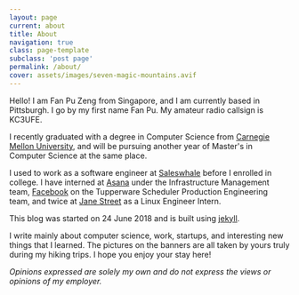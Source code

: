 ```yaml
---
layout: page
current: about
title: About
navigation: true
class: page-template
subclass: 'post page'
permalink: /about/
cover: assets/images/seven-magic-mountains.avif
---
```

Hello! I am Fan Pu Zeng from Singapore, and I am currently based in Pittsburgh. I go by my first name Fan Pu. My amateur radio callsign is KC3UFE.

I recently graduated with a degree in Computer Science from [Carnegie Mellon University](https://www.cmu.edu/), and will be pursuing another year of Master's in Computer Science at the same place.

I used to work as a software engineer at [Saleswhale](https://saleswhale.com) before I enrolled in college. 
I have interned at [Asana](https://asana.com/) under the Infrastructure Management team, [Facebook](https://about.facebook.com/meta) on the Tupperware Scheduler Production Engineering team, and twice at [Jane Street](https://www.janestreet.com/) as a Linux Engineer Intern. 

This blog was started on 24 June 2018 and is built using [jekyll](https://github.com/jekyll/jekyll).

I write mainly about computer science, work, startups, and interesting new things that I learned. The pictures on the banners are all taken by yours truly during my hiking trips. I hope you enjoy your stay here!

*Opinions expressed are solely my own and do not express the views or opinions of my employer.*

<br>